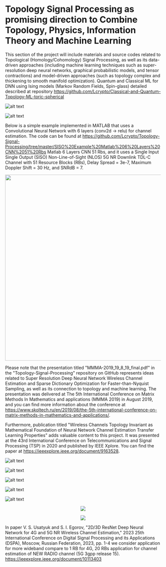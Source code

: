 # Topology Signal Processing as promising direction to Combine Topology, Physics, Information Theory and Machine Learning
This section of the project will include materials and source codes related to Topological (Homology/Cohomology) Signal Processing, as well as its data-driven approaches (including machine learning techniques such as super-resolution deep neural networks, graphical probabilistic models, and tensor contractions) and model-driven approaches (such as topology complex and thickening to smooth manifold optimization).
Quantum and Classical ML for DNN using Ising models (Markov Random Fields, Spin-glass) detailed described at repository https://github.com/Lcrypto/Classical-and-Quantum-Topology-ML-toric-spherical



![alt text](https://github.com/Lcrypto/Topology-Signal-Processing/blob/master/DNN%20Channel%20Estimation%20ResNet%20Matlab/1.jpg)
    
    
![alt text](https://github.com/Lcrypto/Topology-Signal-Processing/blob/master/DNN%20Channel%20Estimation%20ResNet%20Matlab/2.jpg)
   







Below is a simple example implemented in MATLAB that uses a Convolutional Neural Network with 6 layers (conv2d -> relu) for channel estimation. The code can be found at https://github.com/Lcrypto/Topology-Signal-Processing/tree/master/SISO%20Example%20Matlab%206%20Layers%20CNN%2051%20Rbs Matlab 6 Layers CNN 51 Rbs, and it uses a Single Input Single Output (SISO) Non-Line-of-Sight (NLOS) 5G NR Downlink TDL-C Channel with 51 Resource Blocks (RBs), Delay Spread = 3e-7, Maximum Doppler Shift = 30 Hz, and SNRdB = 7.

<p align="center">   <img width="800" height="600" src="https://github.com/Lcrypto/Topology-Signal-Processing/blob/master/SISO%20Example%20Matlab%206%20Layers%20CNN%2051%20Rbs/SISO%2051%20RBs.jpg"> </p>





Please note that the presentation titled "MMMA-2019_19_8_19_final.pdf" in the "Topology-Signal-Processing" repository on GitHub represents ideas related to Super Resolution Deep Neural Network Wireless Channel Estimation and Sparse Dictionary Optimization for Faster-than-Nyquist Sampling, as well as its connection to topology and machine learning. The presentation was delivered at The 5th International Conference on Matrix Methods In Mathematics and applications (MMMA 2019) in August 2019, and you can find more information about the conference at https://www.skoltech.ru/en/2019/08/the-5th-international-conference-on-matrix-methods-in-mathematics-and-applications/.

Furthermore,  publication titled "Wireless Channels Topology Invariant as Mathematical Foundation of Neural Network Channel Estimation Transfer Learning Properties" adds valuable content to this project. It was presented at the 43rd International Conference on Telecommunications and Signal Processing (TSP) in 2020 and published by IEEE Xplore. You can find the paper at https://ieeexplore.ieee.org/document/9163528.



![alt text](https://github.com/Lcrypto/Topology-Signal-Processing/blob/master/DNN%20Channel%20Estimation%20ResNet%20Matlab/0.jpg)






![alt text](https://github.com/Lcrypto/Topology-Signal-Processing/blob/master/DNN%20Channel%20Estimation%20ResNet%20Matlab/LTE.jpg)

 ![alt text](https://github.com/Lcrypto/Topology-Signal-Processing/blob/master/DNN%20Channel%20Estimation%20ResNet%20Matlab/CDL-B%2C%2021%20layers%2C%20swish.jpg)

![alt text](https://github.com/Lcrypto/Topology-Signal-Processing/blob/master/DNN%20Channel%20Estimation%20ResNet%20Matlab/Quadriga.jpg)
 

 

![alt text](https://github.com/Lcrypto/Topology-Signal-Processing/blob/master/DNN%20Channel%20Estimation%20ResNet%20Matlab/detail_layer.jpg)
 
 



 
 
 <p align="center">   <img src="https://github.com/Lcrypto/Topology-Signal-Processing/blob/master/DNN%20Channel%20Estimation%20ResNet%20Matlab/ResNet_2D_with_skip_connection_18_blocks.jpg"> </p>






 
 <p align="center">   <img src="https://github.com/Lcrypto/Topology-Signal-Processing/blob/master/Topology%20complex%20of%20Residual%20LTE%203G%20Channels.png"> </p>



In paper  V. S. Usatyuk and S. I. Egorov, "2D/3D ResNet Deep Neural Network for 4G and 5G NR Wireless Channel Estimation," 2023 25th International Conference on Digital Signal Processing and its Applications (DSPA), Moscow, Russian Federation, 2023, pp. 1-4 we consider application for more wideband compare to 1 RB for 4G, 20 RBs application for channel estimation of NEW RADIO channel (5G 3gpp release 15). https://ieeexplore.ieee.org/document/10113403


 
 
 <!---    later publish Gan(https://github.com/Lcrypto/Topology-Signal-Processing/blob/master/DNN%20Channel%20Estimation%20ResNet%20Matlab/3.jpg)  ---> 

  

  
      
   

   
   
   
  
  
 
 

